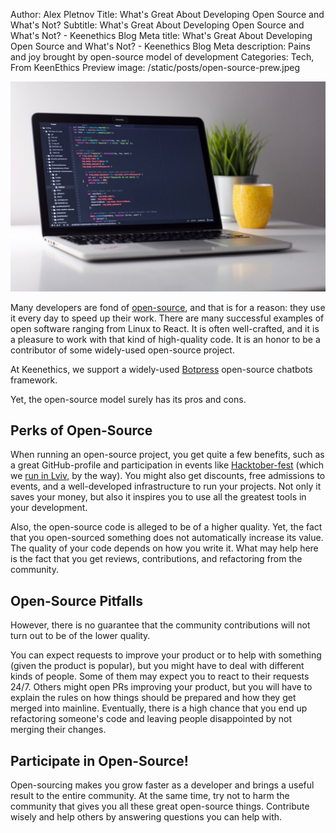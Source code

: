 Author: Alex Pletnov
Title: What's Great About Developing Open Source and What's Not?
Subtitle: What's Great About Developing Open Source and What's Not? - Keenethics Blog
Meta title: What's Great About Developing Open Source and What's Not? - Keenethics Blog
Meta description: Pains and joy brought by open-source model of development
Categories: Tech, From KeenEthics
Preview image: /static/posts/open-source-prew.jpeg

![Open Source](/static/posts/open-source.jpeg)

Many developers are fond of [open-source](/about-open-source), and that is for a reason: they use it every day to speed up their work. There are many successful examples of open software ranging from Linux to React. It is often well-crafted, and it is a pleasure to work with that kind of high-quality code. It is an honor to be a contributor of some widely-used open-source project.

<div>
  <p>
    At Keenethics, we support a widely-used <a href="//github.com/botpress/botpress" target="_blank" rel="noopener noreferrer nofollow">Botpress</a> open-source chatbots framework.
  </p>
</div>

Yet, the open-source model surely has its pros and cons.

## Perks of Open-Source 

<div>
  <p>
    When running an open-source project, you get quite a few benefits, such as a great GitHub-profile and participation in events like <a href="//hacktoberfest.digitalocean.com" target="_blank" rel="noopener noreferrer nofollow">Hacktober-fest</a> (which we <a href="//www.facebook.com/events/2180407068873890/" target="_blank" rel="noopener noreferrer nofollow">run in Lviv</a>, by the way). You might also get discounts, free admissions to events, and a well-developed infrastructure to run your projects. Not only it saves your money, but also it inspires you to use all the greatest tools in your development.
  </p>
</div>

Also, the open-source code is alleged to be of a higher quality. Yet, the fact that you open-sourced something does not automatically increase its value. The quality of your code depends on how you write it. What may help here is the fact that you get reviews, contributions, and refactoring from the community.

## Open-Source Pitfalls

However, there is no guarantee that the community contributions will not turn out to be of the lower quality.

You can expect requests to improve your product or to help with something (given the product is popular), but you might have to deal with different kinds of people. Some of them may expect you to react to their requests 24/7. Others might open PRs improving your product, but you will have to explain the rules on how things should be prepared and how they get merged into mainline. Eventually, there is a high chance that you end up refactoring someone's code and leaving people disappointed by not merging their changes.

## Participate in Open-Source! 

Open-sourcing makes you grow faster as a developer and brings a useful result to the entire community. At the same time, try not to harm the community that gives you all these great open-source things. Contribute wisely and help others by answering questions you can help with.
